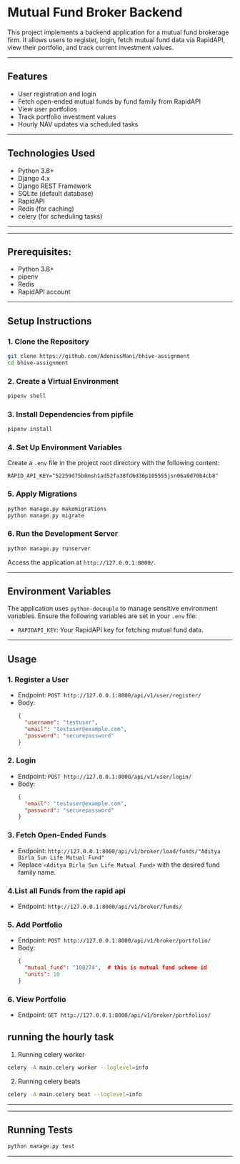 # **Mutual Fund Broker Backend**

This project implements a backend application for a mutual fund brokerage firm. It allows users to register, login, fetch mutual fund data via RapidAPI, view their portfolio, and track current investment values.


---

## **Features**
- User registration and login
- Fetch open-ended mutual funds by fund family from RapidAPI
- View user portfolios
- Track portfolio investment values
- Hourly NAV updates via scheduled tasks

---

## **Technologies Used**
- Python 3.8+
- Django 4.x
- Django REST Framework
- SQLite (default database)
- RapidAPI
- Redis (for caching)
- celery (for scheduling tasks)

---
---
## Prerequisites:
- Python 3.8+
- pipenv
- Redis
- RapidAPI account
---

## **Setup Instructions**

### **1. Clone the Repository**
```bash
git clone https://github.com/AdonissMani/bhive-assignment
cd bhive-assignment
```

### **2. Create a Virtual Environment**
```bash
pipenv shell
```

### **3. Install Dependencies from pipfile**
```bash
pipenv install
```

### **4. Set Up Environment Variables**
Create a `.env` file in the project root directory with the following content:
```
RAPID_API_KEY="52259d75b8msh1ad52fa38fd6d36p105555jsn06a9d70b4cb8" 
```

### **5. Apply Migrations**
```bash
python manage.py makemigrations
python manage.py migrate
```

### **6. Run the Development Server**
```bash
python manage.py runserver
```
Access the application at `http://127.0.0.1:8000/`.

---

## **Environment Variables**
The application uses `python-decouple` to manage sensitive environment variables. Ensure the following variables are set in your `.env` file:
- `RAPIDAPI_KEY`: Your RapidAPI key for fetching mutual fund data.

---

## **Usage**

### **1. Register a User**
- Endpoint: `POST http://127.0.0.1:8000/api/v1/user/register/`
- Body:
  ```json
  {
    "username": "testuser",
    "email": "testuser@example.com",
    "password": "securepassword"
  }
  ```

### **2. Login**
- Endpoint: `POST http://127.0.0.1:8000/api/v1/user/login/`
- Body:
  ```json
  {
    "email": "testuser@example.com",
    "password": "securepassword"
  }
  ```

### **3. Fetch Open-Ended Funds**
- Endpoint: `http://127.0.0.1:8000/api/v1/broker/load/funds/"Aditya Birla Sun Life Mutual Fund"`
- Replace `<Aditya Birla Sun Life Mutual Fund>` with the desired fund family name.

### **4.List all Funds from the rapid api**
- Endpoint: `http://127.0.0.1:8000/api/v1/broker/funds/`

### **5. Add Portfolio**
- Endpoint: `POST http://127.0.0.1:8000/api/v1/broker/portfolio/`
- Body:
  ```json
  {
    "mutual_fund": "108274",  # this is mutual fund scheme id
    "units": 10
  }
  ```

### **6. View Portfolio**
- Endpoint: `GET http://127.0.0.1:8000/api/v1/broker/portfolios/`


## running the hourly task
1. Running celery worker
```bash
celery -A main.celery worker --loglevel=info   
```

2. Running celery beats
```bash
celery -A main.celery beat --loglevel=info    
```
---



---
## Running Tests
```bash
python manage.py test
```
---
